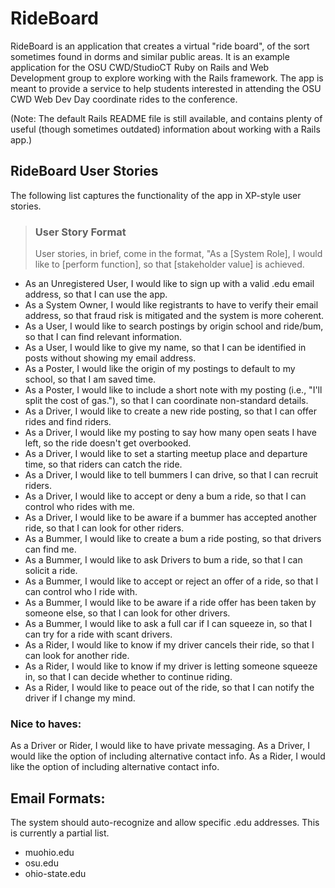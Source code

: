 RideBoard
=========

RideBoard is an application that creates a virtual "ride board", of the sort sometimes found in dorms and similar public areas. It is an example application for the OSU CWD/StudioCT Ruby on Rails and Web Development group to explore working with the Rails framework. The app is meant to provide a service to help students interested in attending the OSU CWD Web Dev Day coordinate rides to the conference.

(Note: The default Rails README file is still available, and contains plenty of useful (though sometimes outdated) information about working with a Rails app.)

RideBoard User Stories
----------------------

The following list captures the functionality of the app in XP-style user stories.

> ### User Story Format
> User stories, in brief, come in the format, "As a [System Role], I would 
> like to [perform function], so that [stakeholder value] is achieved.

- As an Unregistered User, I would like to sign up with a valid .edu email address, so that I can use the app.
- As a System Owner, I would like registrants to have to verify their email address, so that fraud risk is mitigated and the system is more coherent.
- As a User, I would like to search postings by origin school and ride/bum, so that I can find relevant information.
- As a User, I would like to give my name, so that I can be identified in posts without showing my email address.
- As a Poster, I would like the origin of my postings to default to my school, so that I am saved time.
- As a Poster, I would like to include a short note with my posting (i.e., "I'll split the cost of gas."), so that I can coordinate non-standard details.
- As a Driver, I would like to create a new ride posting, so that I can offer rides and find riders.
- As a Driver, I would like my posting to say how many open seats I have left, so the ride doesn't get overbooked.
- As a Driver, I would like to set a starting meetup place and departure time, so that riders can catch the ride.
- As a Driver, I would like to tell bummers I can drive, so that I can recruit riders.
- As a Driver, I would like to accept or deny a bum a ride, so that I can control who rides with me.
- As a Driver, I would like to be aware if a bummer has accepted another ride, so that I can look for other riders.
- As a Bummer, I would like to create a bum a ride posting, so that drivers can find me.
- As a Bummer, I would like to ask Drivers to bum a ride, so that I can solicit a ride.
- As a Bummer, I would like to accept or reject an offer of a ride, so that I can control who I ride with.
- As a Bummer, I would like to be aware if a ride offer has been taken by someone else, so that I can look for other drivers.
- As a Bummer, I would like to ask a full car if I can squeeze in, so that I can try for a ride with scant drivers.
- As a Rider, I would like to know if my driver cancels their ride, so that I can look for another ride.
- As a Rider, I would like to know if my driver is letting someone squeeze in, so that I can decide whether to continue riding.
- As a Rider, I would like to peace out of the ride, so that I can notify the driver if I change my mind.

### Nice to haves:
As a Driver or Rider, I would like to have private messaging.
As a Driver, I would like the option of including alternative contact info.
As a Rider, I would like the option of including alternative contact info.

Email Formats:
--------------

The system should auto-recognize and allow specific .edu addresses. This is currently a partial list.

* muohio.edu
* osu.edu
* ohio-state.edu
